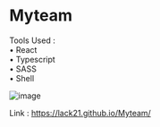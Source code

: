 # Myteam

Tools Used :  
    • React  
    • Typescript  
    • SASS  
    • Shell  
    
![image](https://github.com/lack21/Myteam/assets/100687592/1cd9d2e7-d1a4-466b-bb78-6193bb78691a)

Link : https://lack21.github.io/Myteam/
